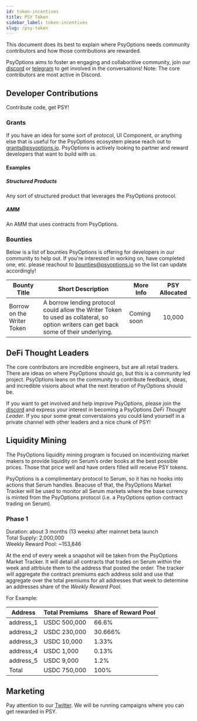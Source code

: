 ```yaml
---
id: token-incentives
title: PSY Token
sidebar_label: token-incentives
slug: /psy-token
---
```


This document does its best to explain where PsyOptions needs community contributors 
and how those contributions are rewarded.

PsyOptions aims to foster an engaging and collaboritive community, join our 
[discord](https://discord.com/invite/MgDdJKgZJc) or [telegram](https://t.me/psyoptions) 
to get involved in the conversations! Note: The core contributors are most active in Discord.

## Developer Contributions
Contribute code, get PSY!

### Grants
If you have an idea for some sort of protocol, UI Component, or anything else that is useful
for the PsyOptions ecosystem please reach out to grants@psyoptions.io. PsyOptions is actively 
looking to partner and reward developers that want to build with us. 

#### Examples

##### Structured Products
Any sort of structured product that leverages the PsyOptions protocol.

##### AMM
An AMM that uses contracts from PsyOptions.

### Bounties
Below is a list of bounties PsyOptions is offering for developers in our community to help out. 
If you're interested in working on, have completed one, etc. please reachout to 
bounties@psyoptions.io so the list can update accordingly!

| Bounty Title | Short Description | More Info | PSY Allocated |
| ------------ | ----------------- | --------- | :-----------: |
| Borrow on the Writer Token | A borrow lending protocol could allow the Writer Token to used as collateral, so option writers can get back some of their underlying. | Coming soon | 10,000 |

## DeFi Thought Leaders
The core contributors are incredible engineers, but are all retail traders. There are ideas 
on where PsyOptions should go, but this is a community led project. PsyOptions leans on the 
community to contribute feedback, ideas, and incredible visions about what the next iteration of 
PsyOptions should be. 

If you want to get involved and help improve PsyOptions, please join the 
[discord](https://discord.com/invite/MgDdJKgZJc) and express your interest in becoming a 
PsyOptions _DeFi Thought Leader_. If you spur some great converstaions you could land yourself in a private 
channel with other leaders and a nice chunk of PSY!

## Liquidity Mining
The PsyOptions liquidity mining program is focused on incentivizing market makers to 
provide liquidity on Serum’s order books at the best possible prices. Those that 
price well and have orders filled will receive PSY tokens.

PsyOptions is a complimentary protocol to Serum, so it has no hooks into actions that Serum handles.
Beacuse of that, the PsyOptions Market Tracker will be used to monitor all Serum markets 
where the base currency is minted from the PsyOptions protocol (i.e. a PsyOptions option contract 
trading on Serum).

### Phase 1
Duration: about 3 months (13 weeks) after mainnet beta launch<br />
Total Supply: 2,000,000<br />
Weekly Reward Pool: ~153,846<br />

At the end of every week a snapshot will be taken from the PsyOptions Market Tracker. It 
will detail all contracts that trades on Serum within the week and 
attrbiute them to the address that posted the order. The tracker will aggregate 
the contract premiums each address sold and use that aggregate over the total premiums 
for all addresses that week to determine an addresses share of the _Weekly Reward Pool_.

For Example: 

| Address | Total Premiums | Share of Reward Pool |
| ------- | -------------- | -------------------- |
| address_1 | USDC 500,000 | 66.6% | 
| address_2 | USDC 230,000 | 30.666% |
| address_3 | USDC 10,000 | 1.33% |
| address_4 | USDC 1,000 | 0.13% |
| address_5 | USDC 9,000 | 1.2% |
| Total | USDC 750,000 | 100% |

## Marketing

Pay attention to our [Twitter](https://twitter.com/PsyOptions). We will be running
campaigns where you can get rewarded in PSY.

